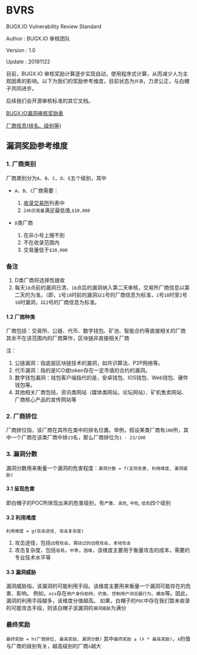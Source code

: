 # BVRS

BUGX.IO Vulnerability Review Standard

Author  : BUGX.IO 审核团队

Version : 1.0

Update  : 20181122

目前，BUGX.IO 审核奖励计算逐步实现自动，使用程序式计算，从而减少人为主观因素的影响。以下为我们的奖励参考维度，目前状态为`开源`，力求公正，与白帽子共同进步。

后续我们会开源审核标准的其它文档。

[BUGX.IO漏洞审核奖励表](https://github.com/bugxio/BVRS/blob/master/奖励表.png)

[厂商信息(排名、级别等)](https://github.com/bugxio/BVRS/blob/master/exchange/2019_05_24.csv)

## 漏洞奖励参考维度

### 1. 厂商类别

厂商类别分为`A`、`B`、`C`、`D`、`E`五个级别，其中

- `A`、`B`、`C`厂商需要：

    1. [收录交易所](https://github.com/bugxio/BVRS/blob/master/exchange/2019_05_24.csv)列表中
    2. `24h交易量`满足最低值,`$10,000`

- `D`类厂商
    1. 在非小号上搜不到
    2. 不在收录范围内
    3. 交易量低于`$10,000`

### 备注
1. D类厂商将选择性接收
2. 每天`18`点前的漏洞日清，`18`点后的漏洞纳入第二天审核，交易所厂商信息以第二天的为准。（即，`1`号`18`时前的漏洞以`1`号的厂商信息为标准，`1`号`18`时至`2`号`18`时漏洞，以`2`号的厂商信息为标准。


#### 1.2 厂商种类

厂商包括：交易所、公链、代币、数字钱包、矿池、智能合约等直接相关的厂商
其余不在该范围内的厂商算作，区块链非直接相关厂商

注：

1. 公链漏洞：指底层区块链技术的漏洞，如共识算法、P2P网络等。
2. 代币漏洞：指的是ICO或token存在一定市值的合约的漏洞。
3. 数字钱包漏洞：钱包客户端指代的是，安卓钱包、IOS钱包、Web钱包、硬件钱包等。
4. 其他相关厂商包括，资讯类网站（媒体类网站，论坛网站）、矿机售卖网站、厂商核心产品的宣传网站等

### 2. 厂商排位

厂商排位指，该厂商在其所在类中的排名位置。举例，假设某类厂商有`100`所，其中一个厂商在该类厂商中排`23`名，那么厂商排位为`1 - 23/100`

### 3. 漏洞分数

漏洞分数用来衡量一个漏洞的危害程度：`漏洞分数 = f(呈现危害, 利用难度, 漏洞威胁)`

#### 3.1 呈现危害

即白帽子的POC所体现出来的危害级别，有`严重`、`高危`, `中危`, `低危`四个级别

#### 3.2 利用难度

`利用难度 = g(攻击途径, 攻击复杂度)`

1. 攻击途径，包括`远程攻击`、`需绕过的远程攻击`、`本地攻击`
2. 攻击复杂度，包括`容易`，`中等`，`困难`，该维度主要用于衡量攻击的成本，需要的专业技术水平等

#### 3.3 漏洞威胁

漏洞威胁指，该漏洞的可能利用手段。该维度主要用来衡量一个漏洞可能存在的危害、影响。
例如，`xss`存在`用户身份劫持`、`钓鱼`、`控制用户浏览器行为`、`蠕虫`等。因此，漏洞的利用手段越多，该维度分值越高。
如果，白帽子的`POC`中存在我们暂未收录的可能攻击手段，则该白帽子该漏洞的`漏洞威胁`为满分

### 最终奖励

`最终奖励 = h(厂商排位, 最高奖励, 漏洞分数)`
其中`最终奖励 ≥ (λ * 最高奖励)`，`λ`的值与厂商的级别有关，越高级别的厂商`λ`越大



